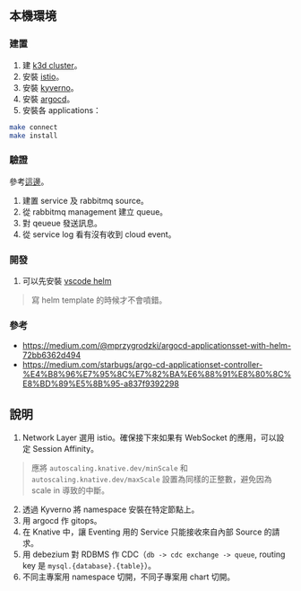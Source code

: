 ## 本機環境

### 建置
1. 建 [k3d cluster](https://hackmd.io/247PuafWT3eRMPcJw2hQgQ)。
2. 安裝 [istio](https://hackmd.io/ppdTYAmnQNqCDOakqspbtQ)。 
3. 安裝 [kyverno](https://hackmd.io/LK2e747aQ9OmWAcj_ilaTA)。 
4. 安裝 [argocd](https://hackmd.io/zdcctXp5Szm3aBF6llj7Jg)。
5. 安裝各 applications：
  ```bash
  make connect
  make install
  ```

### 驗證
參考[這邊](https://hackmd.io/GVDvm2AoTcefk0ytgUQ3kQ)。
1. 建置 service 及 rabbitmq source。
2. 從 rabbitmq management 建立 queue。
3. 對 qeueue 發送訊息。
4. 從 service log 看有沒有收到 cloud event。

### 開發
1. 可以先安裝 [vscode helm](https://marketplace.visualstudio.com/items?itemName=technosophos.vscode-helm)
> 寫 helm template 的時候才不會噴錯。

### 參考
- https://medium.com/@mprzygrodzki/argocd-applicationsset-with-helm-72bb6362d494
- https://medium.com/starbugs/argo-cd-applicationset-controller-%E4%B8%96%E7%95%8C%E7%82%BA%E6%88%91%E8%80%8C%E8%BD%89%E5%8B%95-a837f9392298

## 說明
1. Network Layer 選用 istio。確保接下來如果有 WebSocket 的應用，可以設定 Session Affinity。
  > 應將 `autoscaling.knative.dev/minScale` 和 `autoscaling.knative.dev/maxScale` 設置為同樣的正整數，避免因為 scale in 導致的中斷。
2. 透過 Kyverno 將 namespace 安裝在特定節點上。
3. 用 argocd 作 gitops。
4. 在 Knative 中，讓 Eventing 用的 Service 只能接收來自內部 Source 的請求。
5. 用 debezium 對 RDBMS 作 CDC（`db -> cdc exchange -> queue`, routing key 是 `mysql.{database}.{table}`）。
6. 不同主專案用 namespace 切開，不同子專案用 chart 切開。